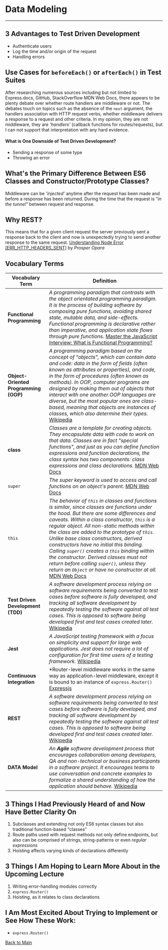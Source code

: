 # Data Modeling
---

## 3 Advantages to Test Driven Development

- Authenticate users
- Log the time and/or origin of the request
- Handling errors

## Use Cases for `beforeEach()` or `afterEach()` in Test Suites

After researching numerous sources including but not limited to Express.docs, GitHub, StackOverflow MDN Web Docs, there appears to be plenty debate over whether route handlers are middleware or not. The debates touch on topics such as the absence of the `next` argument, the handlers association with HTTP request verbs, whether middleware delivers a response to a request and other criteria. In my opinion, they are not middleware, they are *'handlers'* (callback functions for routes/requests), but I can not support that interpretation with any hard evidence.

#### What is One Downside of Test Driven Development?

- Sending a response of some type
- Throwing an error

## What's the Primary Difference Between ES6 Classes and Constructor/Prototype Classes?

Middleware can be *'injected'* anytime after the request has been made and before a response has been returned. During the time that the request is *"in the tunnel"* between request and response.

## Why REST?

This means that for a given client request the server previously sent a response back to the client and now is unexpectedly trying to send another response to the same request. [Understanding Node Error \[ERR_HTTP_HEADERS_SENT\]](https://www.codementor.io/@oparaprosper79/understanding-node-error-err_http_headers_sent-117mpk82z8) by *Prosper Opara*

## Vocabulary Terms
| **Vocabulary Term** | **Definition** |
| --- | --- |
| **Functional Programming** | *A programming paradigm that contrasts with the object orientated programming paradigm. It is the process of building software by composing pure functions, avoiding shared state, mutable data, and side-effects. Functional programming is declarative rather than imperative, and application state flows through pure functions.* [Master the JavaScript Interview: What is Functional Programming?](https://medium.com/javascript-scene/master-the-javascript-interview-what-is-functional-programming-7f218c68b3a0#:~:text=Functional%20programming%20\(often%20abbreviated%20FP,state%20flows%20through%20pure%20functions.) |
| **Object-Oriented Programming (OOP)** | *A programming paradigm based on the concept of "objects", which can contain data and code: data in the form of fields (often known as attributes or properties), and code, in the form of procedures (often known as methods). In OOP, computer programs are designed by making them out of objects that interact with one another.OOP languages are diverse, but the most popular ones are class-based, meaning that objects are instances of classes, which also determine their types.* [Wikipedia](https://en.wikipedia.org/wiki/Object-oriented_programming) |
| **class** | *Classes are a template for creating objects. They encapsulate data with code to work on that data. Classes are in fact "special functions", and just as you can define function expressions and function declarations, the class syntax has two components: class expressions and class declarations.* [MDN Web Docs](https://developer.mozilla.org/en-US/docs/Web/JavaScript/Reference/Classes) |
| `super` | *The super keyword is used to access and call functions on an object's parent.* [MDN Web Docs](https://developer.mozilla.org/en-US/docs/Web/JavaScript/Reference/Operators/super) |
| `this` | *The behavior of `this` in classes and functions is similar, since classes are functions under the hood. But there are some differences and caveats. Within a class constructor, `this` is a regular object. All non-static methods within the class are added to the prototype of `this`. Unlike base class constructors, derived constructors have no initial this binding. Calling  `super()` creates a `this` binding within the constructor. Derived classes must not return before calling `super()`, unless they return an `Object` or have no constructor at all.* [MDN Web Docs](https://developer.mozilla.org/en-US/docs/Web/JavaScript/Reference/Operators/this) |
| **Test Driven Development (TDD)** | *A software development process relying on software requirements being converted to test cases before software is fully developed, and tracking all software development by repeatedly testing the software against all test cases. This is opposed to software being developed first and test cases created later.* [Wikipedia](https://en.wikipedia.org/wiki/Test-driven_development) |
| **Jest** | *A JavaScript testing framework with a focus on simplicity and support for large web applications. Jest does not require a lot of configuration for first time users of a testing framework.* [Wikipedia](https://en.wikipedia.org/wiki/Jest_(JavaScript_framework)) |
| **Continuous Integration** | *Router-level middleware works in the same way as application-level middleware, except it is bound to an instance of `express.Router()` [Expressjs](https://expressjs.com/en/guide/using-middleware.html#middleware.router) |
| **REST** | *A software development process relying on software requirements being converted to test cases before software is fully developed, and tracking all software development by repeatedly testing the software against all test cases. This is opposed to software being developed first and test cases created later.* [Wikipedia](https://en.wikipedia.org/wiki/Test-driven_development) |
| **DATA Model** | *An **Agile** software development process that encourages collaboration among developers, QA and non-technical or business participants in a software project. It encourages teams to use conversation and concrete examples to formalize a shared understanding of how the application should behave.* [Wikipedia](https://en.wikipedia.org/wiki/Behavior-driven_development) |

## 3 Things I Had Previously Heard of and Now Have Better Clarity On

1. Subclasses and extending not only ES6 syntax classes but also traditional function-based "classes"
1. Route paths used with request methods not only define endpoints, but also can be comprised of strings, string-patterns or even *regular expressions*
1. Hoisting affects varying kinds of declarations differently

## 3 Things I Am Hoping to Learn More About in the Upcoming Lecture

1. Writing error-handling modules correctly
1. `express.Router()`
1. Hoisting, as it relates to class declarations

## I Am Most Excited About Trying to Implement or See How These Work:

- `express.Router()`


[Back to Main](../README.md)